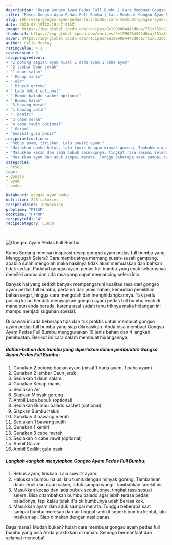 ```yaml
---
description: "Resep Gongso Ayam Pedas Full Bumbu | Cara Membuat Gongso Ayam Pedas Full Bumbu Yang Enak Dan Lezat"
title: "Resep Gongso Ayam Pedas Full Bumbu | Cara Membuat Gongso Ayam Pedas Full Bumbu Yang Enak Dan Lezat"
slug: 196-resep-gongso-ayam-pedas-full-bumbu-cara-membuat-gongso-ayam-pedas-full-bumbu-yang-enak-dan-lezat
date: 2020-08-19T12:19:47.915Z
image: https://img-global.cpcdn.com/recipes/9e1990884442d0ca/751x532cq70/gongso-ayam-pedas-full-bumbu-foto-resep-utama.jpg
thumbnail: https://img-global.cpcdn.com/recipes/9e1990884442d0ca/751x532cq70/gongso-ayam-pedas-full-bumbu-foto-resep-utama.jpg
cover: https://img-global.cpcdn.com/recipes/9e1990884442d0ca/751x532cq70/gongso-ayam-pedas-full-bumbu-foto-resep-utama.jpg
author: Celia Murray
ratingvalue: 4.1
reviewcount: 8
recipeingredient:
- "2 potong bagian ayam misal 1 dada ayam 1 paha ayam"
- "2 lembar Daun jeruk"
- "1 daun salam"
- " Kecap manis"
- " Air"
- " Minyak goreng"
- " Lada bubuk optional"
- " Bumbu balado sachet optional"
- " Bumbu halus"
- "3 bawang merah"
- "1 bawang putih"
- "1 kemiri"
- "3 cabe merah"
- "4 cabe rawit optional"
- " Garam"
- "Sedikit gula pasir"
recipeinstructions:
- "Rebus ayam, tiriskan. Lalu suwir2 ayam."
- "Haluskan bumbu halus, lalu tumis dengan minyak goreng. Tambahkan daun jeruk dan daun salam, aduk sampai wangi. Tambahkan sedikit air."
- "Masukkan kecap dan lada bubuk secukupnya, tingkat rasa sesuai selera. Bisa ditambahkan bumbu balado agar lebih terasa pedas baladonya, tapi kalau tidak it&#39;s ok bumbunya udah berasa kok."
- "Masukkan ayam dan aduk sampai merata. Tunggu beberapa saat sampai bumbu meresap dan air tinggal sedikit seperti bumbu kental, lalu matikan api. Siap dimakan dengan nasi panas."
categories:
- Resep
tags:
- gongso
- ayam
- pedas

katakunci: gongso ayam pedas 
nutrition: 248 calories
recipecuisine: Indonesian
preptime: "PT15M"
cooktime: "PT40M"
recipeyield: "4"
recipecategory: Lunch

---
```



![Gongso Ayam Pedas Full Bumbu](https://img-global.cpcdn.com/recipes/9e1990884442d0ca/751x532cq70/gongso-ayam-pedas-full-bumbu-foto-resep-utama.jpg)

Kamu Sedang mencari inspirasi resep gongso ayam pedas full bumbu yang Menggugah Selera? Cara membuatnya memang susah-susah gampang. apabila salah mengolah maka hasilnya tidak akan memuaskan dan bahkan tidak sedap. Padahal gongso ayam pedas full bumbu yang enak seharusnya memiliki aroma dan cita rasa yang dapat memancing selera kita.

Banyak hal yang sedikit banyak mempengaruhi kualitas rasa dari gongso ayam pedas full bumbu, pertama dari jenis bahan, kemudian pemilihan bahan segar, hingga cara mengolah dan menghidangkannya. Tak perlu pusing kalau hendak menyiapkan gongso ayam pedas full bumbu enak di mana pun anda berada, karena asal sudah tahu triknya maka hidangan ini mampu menjadi suguhan spesial.




Di bawah ini ada beberapa tips dan trik praktis untuk membuat gongso ayam pedas full bumbu yang siap dikreasikan. Anda bisa membuat Gongso Ayam Pedas Full Bumbu menggunakan 16 jenis bahan dan 4 langkah pembuatan. Berikut ini cara dalam membuat hidangannya.

<!--inarticleads1-->

##### Bahan-bahan dan bumbu yang diperlukan dalam pembuatan Gongso Ayam Pedas Full Bumbu:

1. Gunakan 2 potong bagian ayam (misal 1 dada ayam, 1 paha ayam)
1. Gunakan 2 lembar Daun jeruk
1. Sediakan 1 daun salam
1. Gunakan  Kecap manis
1. Sediakan  Air
1. Siapkan  Minyak goreng
1. Ambil  Lada bubuk (optional)
1. Sediakan  Bumbu balado sachet (optional)
1. Siapkan  Bumbu halus
1. Gunakan 3 bawang merah
1. Sediakan 1 bawang putih
1. Gunakan 1 kemiri
1. Gunakan 3 cabe merah
1. Sediakan 4 cabe rawit (optional)
1. Ambil  Garam
1. Ambil Sedikit gula pasir




<!--inarticleads2-->

##### Langkah-langkah menyiapkan Gongso Ayam Pedas Full Bumbu:

1. Rebus ayam, tiriskan. Lalu suwir2 ayam.
1. Haluskan bumbu halus, lalu tumis dengan minyak goreng. Tambahkan daun jeruk dan daun salam, aduk sampai wangi. Tambahkan sedikit air.
1. Masukkan kecap dan lada bubuk secukupnya, tingkat rasa sesuai selera. Bisa ditambahkan bumbu balado agar lebih terasa pedas baladonya, tapi kalau tidak it&#39;s ok bumbunya udah berasa kok.
1. Masukkan ayam dan aduk sampai merata. Tunggu beberapa saat sampai bumbu meresap dan air tinggal sedikit seperti bumbu kental, lalu matikan api. Siap dimakan dengan nasi panas.




Bagaimana? Mudah bukan? Itulah cara membuat gongso ayam pedas full bumbu yang bisa Anda praktikkan di rumah. Semoga bermanfaat dan selamat mencoba!
